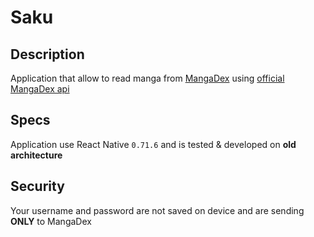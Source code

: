# Saku

## Description

Application that allow to read manga from [MangaDex](https://mangadex.org/) using [official MangaDex api](https://api.mangadex.org/docs/)

## Specs

Application use React Native ``0.71.6`` and is tested & developed on **old architecture**

## Security

Your username and password are not saved on device and are sending **ONLY** to MangaDex
